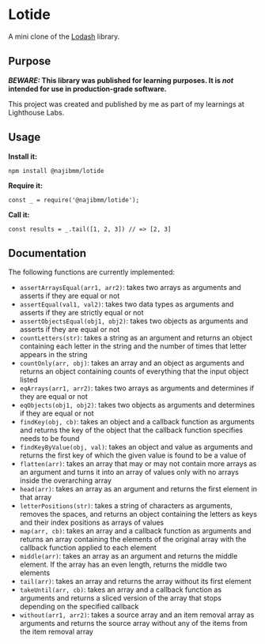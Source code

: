# Lotide

A mini clone of the [Lodash](https://lodash.com) library.

## Purpose

**_BEWARE:_ This library was published for learning purposes. It is _not_ intended for use in production-grade software.**

This project was created and published by me as part of my learnings at Lighthouse Labs.

## Usage

**Install it:**

`npm install @najibmm/lotide`

**Require it:**

`const _ = require('@najibmm/lotide');`

**Call it:**

`const results = _.tail([1, 2, 3]) // => [2, 3]`

## Documentation

The following functions are currently implemented:

- `assertArraysEqual(arr1, arr2)`: takes two arrays as arguments and asserts if they are equal or not
- `assertEqual(val1, val2)`: takes two data types as arguments and asserts if they are strictly equal or not
- `assertObjectsEqual(obj1, obj2)`: takes two objects as arguments and asserts if they are equal or not
- `countLetters(str)`: takes a string as an argument and returns an object containing each letter in the string and the number of times that letter appears in the string
- `countOnly(arr, obj)`: takes an array and an object as arguments and returns an object containing counts of everything that the input object listed
- `eqArrays(arr1, arr2)`: takes two arrays as arguments and determines if they are equal or not
- `eqObjects(obj1, obj2)`: takes two objects as arguments and determines if they are equal or not
- `findKey(obj, cb)`: takes an object and a callback function as arguments and returns the key of the object that the callback function specifies needs to be found
- `findKeyByValue(obj, val)`: takes an object and value as arguments and returns the first key of which the given value is found to be a value of
- `flatten(arr)`: takes an array that may or may not contain more arrays as an argument and turns it into an array of values only with no arrays inside the overarching array
- `head(arr)`: takes an array as an argument and returns the first element in that array
- `letterPositions(str)`: takes a string of characters as arguments, removes the spaces, and returns an object containing the letters as keys and their index positions as arrays of values
- `map(arr, cb)`: takes an array and a callback function as arguments and returns an array containing the elements of the original array with the callback function applied to each element
- `middle(arr)`: takes an array as an argument and returns the middle element. If the array has an even length, returns the middle two elements
- `tail(arr)`: takes an array and returns the array without its first element
- `takeUntil(arr, cb)`: takes an array and a callback function as arguments and returns a sliced version of the array that stops depending on the specified callback
- `without(arr1, arr2)`: takes a source array and an item removal array as arguments and returns the source array without any of the items from the item removal array
